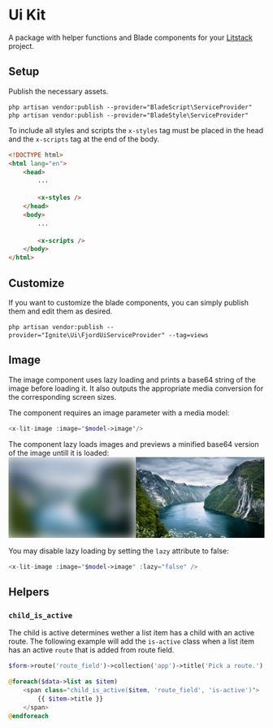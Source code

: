 # Ui Kit

A package with helper functions and Blade components for your
[Litstack](https://github.com/litstack/litstack) project.

## Setup

Publish the necessary assets.

```shell
php artisan vendor:publish --provider="BladeScript\ServiceProvider"
php artisan vendor:publish --provider="BladeStyle\ServiceProvider"
```

To include all styles and scripts the `x-styles` tag must be placed in the head
and the `x-scripts` tag at the end of the body.

```html
<!DOCTYPE html>
<html lang="en">
	<head>
		...

		<x-styles />
	</head>
	<body>
		...

		<x-scripts />
	</body>
</html>
```

## Customize

If you want to customize the blade components, you can simply publish them and
edit them as desired.

```shell
php artisan vendor:publish --provider="Ignite\Ui\FjordUiServiceProvider" --tag=views
```

## Image

The image component uses lazy loading and prints a base64 string of the image
before loading it. It also outputs the appropriate media conversion for the
corresponding screen sizes.

The component requires an image parameter with a media model:

```php
<x-lit-image :image="$model->image"/>
```

The component lazy loads images and previews a minified base64 version of the
image untill it is loaded: ![litstack lazy loading](./screens/lazy.png)

You may disable lazy loading by setting the `lazy` attribute to false:

```php
<x-lit-image :image="$model->image" :lazy="false" />
```

## Helpers

### `child_is_active`

The child is active determines wether a list item has a child with an active
route. The following example will add the `is-active` class when a list item has
an active `route` that is added from route field.

```php
$form->route('route_field')->collection('app')->title('Pick a route.');
```

```php
@foreach($data->list as $item)
	<span class="child_is_active($item, 'route_field', 'is-active')">
		{{ $item->title }}
	</span>
@endforeach
```
